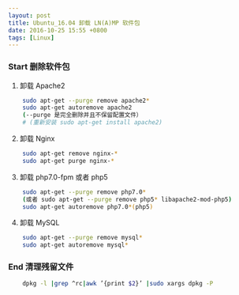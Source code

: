 ```yaml
---
layout: post
title: Ubuntu_16.04 卸载 LN(A)MP 软件包
date: 2016-10-25 15:55 +0800
tags: [Linux]
---
```


### Start 删除软件包
1. 卸载 Apache2 
```sh
    sudo apt-get --purge remove apache2*
    sudo apt-get autoremove apache2
    (--purge 是完全删除并且不保留配置文件）
    # (重新安装 sudo apt-get install apache2)
```
2. 卸载 Nginx
```sh
    sudo apt-get remove nginx-*
    sudo apt-get purge nginx-*
```

3. 卸载 php7.0-fpm 或者 php5
```sh
    sudo apt-get --purge remove php7.0*
    (或者 sudo apt-get --purge remove php5* libapache2-mod-php5)
    sudo apt-get autoremove php7.0*(php5)
```

4. 卸载 MySQL
```sh
    sudo apt-get --purge remove mysql*
    sudo apt-get autoremove mysql*
```

### End 清理残留文件
```sh
    dpkg -l |grep ^rc|awk ’{print $2}’ |sudo xargs dpkg -P
```

